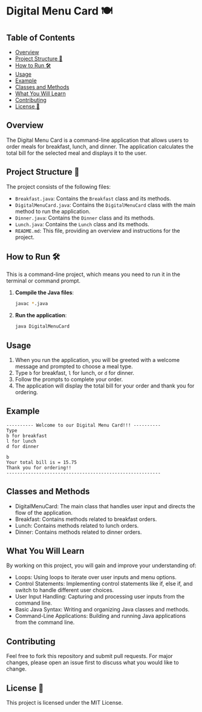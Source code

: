 # Digital Menu Card 🍽️

## Table of Contents
- [Overview](#overview)
- [Project Structure 📂](#project-structure-📂)
- [How to Run 🛠](#how-to-run-🛠)
- [Usage](#usage)
- [Example](#example)
- [Classes and Methods](#classes-and-methods)
- [What You Will Learn](#what-you-will-learn)
- [Contributing](#contributing)
- [License 🪪](#license-🪪)

## Overview 
The Digital Menu Card is a command-line application that allows users to order meals for breakfast, lunch, and dinner. The application calculates the total bill for the selected meal and displays it to the user.


## Project Structure 📂
The project consists of the following files:

- `Breakfast.java`: Contains the `Breakfast` class and its methods.
- `DigitalMenuCard.java`: Contains the `DigitalMenuCard` class with the main method to run the application.
- `Dinner.java`: Contains the `Dinner` class and its methods.
- `Lunch.java`: Contains the `Lunch` class and its methods.
- `README.md`: This file, providing an overview and instructions for the project.

## How to Run 🛠
This is a command-line project, which means you need to run it in the terminal or command prompt.

1. **Compile the Java files**:
    ```sh
    javac *.java

2. **Run the application**:
    ```sh
    java DigitalMenuCard
    ```

## Usage
1. When you run the application, you will be greeted with a welcome message and prompted to choose a meal type.
2. Type `b` for breakfast, `l` for lunch, or `d` for dinner.
3. Follow the prompts to complete your order.
4. The application will display the total bill for your order and thank you for ordering.

## Example
    ---------- Welcome to our Digital Menu Card!!! ----------
    Type
    b for breakfast
    l for lunch
    d for dinner

    b
    Your total bill is = 15.75
    Thank you for ordering!!
    ---------------------------------------------------------

## Classes and Methods
- DigitalMenuCard: The main class that handles user input and directs the flow of the application.
- Breakfast: Contains methods related to breakfast orders.
- Lunch: Contains methods related to lunch orders.
- Dinner: Contains methods related to dinner orders.

## What You Will Learn
By working on this project, you will gain and improve your understanding of:

- Loops: Using loops to iterate over user inputs and menu options.
- Control Statements: Implementing control statements like if, else if, and switch to handle different user choices.
- User Input Handling: Capturing and processing user inputs from the command line.
- Basic Java Syntax: Writing and organizing Java classes and methods.
- Command-Line Applications: Building and running Java applications from the command line.

## Contributing
Feel free to fork this repository and submit pull requests. For major changes, please open an issue first to discuss what you would like to change.

## License 🪪
This project is licensed under the MIT License.
